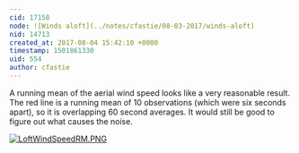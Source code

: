 ```yaml
---
cid: 17158
node: ![Winds aloft](../notes/cfastie/08-03-2017/winds-aloft)
nid: 14713
created_at: 2017-08-04 15:42:10 +0000
timestamp: 1501861330
uid: 554
author: cfastie
---
```


A running mean of the aerial wind speed looks like a very reasonable result. The red line is a running mean of 10 observations (which were six seconds apart), so it is overlapping 60 second averages. It would still be good to figure out what causes the noise.

[![LoftWindSpeedRM.PNG](https://publiclab.org/system/images/photos/000/021/291/large/LoftWindSpeedRM.PNG)](https://publiclab.org/system/images/photos/000/021/291/original/LoftWindSpeedRM.PNG)

